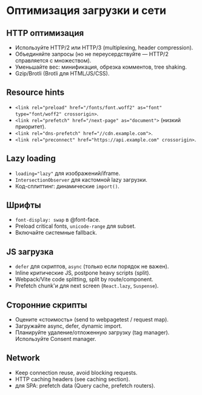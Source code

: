 # Оптимизация загрузки и сети

## HTTP оптимизация
- Используйте HTTP/2 или HTTP/3 (multiplexing, header compression).
- Объединяйте запросы (но не переусердствуйте — HTTP/2 справляется с множеством).
- Уменьшайте вес: минификация, обрезка комментов, tree shaking.
- Gzip/Brotli (Brotli для HTML/JS/CSS).

## Resource hints
- `<link rel="preload" href="/fonts/font.woff2" as="font" type="font/woff2" crossorigin>`.
- `<link rel="prefetch" href="/next-page" as="document">` (низкий приоритет).
- `<link rel="dns-prefetch" href="//cdn.example.com">`.
- `<link rel="preconnect" href="https://api.example.com" crossorigin>`.

## Lazy loading
- `loading="lazy"` для изображений/iframe.
- `IntersectionObserver` для кастомной lazy загрузки.
- Код-сплиттинг: динамические `import()`.

## Шрифты
- `font-display: swap` в @font-face.
- Preload critical fonts, `unicode-range` для subset.
- Включайте системные fallback.

## JS загрузка
- `defer` для скриптов, `async` (только если порядок не важен).
- Inline критические JS, postpone heavy scripts (split).
- Webpack/Vite code splitting, split by route/component.
- Prefetch chunk'и для next screen (`React.lazy`, `Suspense`).

## Сторонние скрипты
- Оцените «стоимость» (send to webpagetest / request map).
- Загружайте async, defer, dynamic import.
- Планируйте удаление/отложенную загрузку (tag manager). Используйте Consent manager.

## Network
- Keep connection reuse, avoid blocking requests.
- HTTP caching headers (see caching section).
- для SPA: prefetch data (Query cache, prefetch routers).

